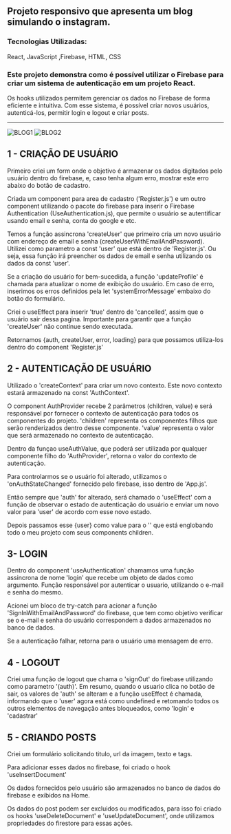 ## Projeto responsivo que apresenta um blog simulando o instagram.

### Tecnologias Utilizadas:
React, JavaScript ,Firebase, HTML, CSS

### Este projeto demonstra como é possível utilizar o Firebase para criar um sistema de autenticação em um projeto React. 
Os hooks utilizados permitem gerenciar os dados no Firebase de forma eficiente e intuitiva. Com esse sistema, é possível criar novos usuários, autenticá-los, permitir login e logout e criar posts.

____________________________________________

![BLOG1](https://user-images.githubusercontent.com/116767490/233647092-a2877964-bf3a-4db7-b8e0-4a20669e2f6a.png)
![BLOG2](https://user-images.githubusercontent.com/116767490/233647094-ef994070-0e82-48dd-8b08-d281435371db.png)



## 1 - CRIAÇÃO DE USUÁRIO

Primeiro criei um form onde o objetivo é armazenar os dados digitados pelo usuário dentro do firebase, e, caso tenha algum erro, mostrar este erro abaixo do botão de cadastro.

Criada um component para area de cadastro ('Register.js') e um outro component utilizando o pacote do firebase para inserir o Firebase Authentication (UseAuthentication.js), que permite o usuário se autentificar usando email e senha, conta do google e etc.

Temos a função assincrona 'createUser' que primeiro cria um novo usuário com endereço de email e senha (createUserWithEmailAndPassword). Utilizei como parametro a const 'user' que está dentro de 'Register.js'. 
Ou seja, essa função irá preencher os dados de email e senha utilizando os dados da const 'user'.

Se a criação do usuário for bem-sucedida, a função 'updateProfile' é chamada para atualizar o nome de exibição do usuário.
Em caso de erro, inserimos os erros definidos pela let 'systemErrorMessage' embaixo do botão do formulário.

Criei o useEffect para inserir 'true' dentro de 'cancelled', assim que o usuário sair dessa pagina.  Importante para garantir que a função 'createUser' não continue sendo executada.

Retornamos {auth, createUser, error, loading} para que possamos utiliza-los dentro do component 'Register.js'


## 2 - AUTENTICAÇÃO DE USUÁRIO 

Utilizado o 'createContext' para criar um novo contexto. Este novo contexto estará armazenado na const 'AuthContext'.

O component AuthProvider recebe 2 parâmetros (children, value) e será responsável por fornecer o contexto de autenticação para todos os componentes do projeto.
'children' representa os componentes filhos que serão renderizados dentro desse componente.
'value' representa o valor que será armazenado no contexto de autenticação.

Dentro da funçao useAuthValue, que poderá ser utilizada por qualquer componente filho do 'AuthProvider', retorna o valor do contexto de autenticação.

Para controlarmos se o usuário foi alterado, utilizamos o 'onAuthStateChanged' fornecido pelo firebase, isso dentro de 'App.js'.

Então sempre que 'auth' for alterado, será chamado o 'useEffect' com a função de observar o estado de autenticação do usuário e enviar um novo valor para 'user' de acordo com esse novo estado.

Depois passamos esse {user} como value para o '<AuthProvider>' que está englobando todo o meu projeto com seus components children.


## 3- LOGIN

Dentro do component 'useAuthentication' chamamos uma função assincrona de nome 'login' que recebe um objeto de dados como argumento.
Função responsável por autenticar o usuario, utilizando o e-mail e  senha do mesmo.

Acionei um bloco de try-catch para acionar a função 'SignInWithEmailAndPassword' do firebase, que tem como objetivo verificar se o e-mail e senha do usuário correspondem a dados armazenados no banco de dados.

Se a autenticação falhar, retorna para o usuário uma mensagem de erro.


## 4 - LOGOUT

Criei uma função de logout que chama o 'signOut' do firebase utilizando como parametro '(auth)'.
Em resumo, quando o usuario clica no botão de sair, os valores de 'auth' se alteram e a função useEffect é chamada, informando que o 'user' agora está como undefined e retomando todos os outros elementos de navegação antes bloqueados, como 'login' e 'cadastrar'



## 5 - CRIANDO POSTS

Criei um formulário solicitando titulo, url da imagem, texto e tags.

Para adicionar esses dados no firebase, foi criado o hook 'useInsertDocument'

Os dados fornecidos pelo usuário são armazenados no banco de dados do firebase e exibidos na Home.

Os dados do post podem ser excluidos ou modificados, para isso foi criado os hooks 'useDeleteDocument' e 'useUpdateDocument', onde utilizamos propriedades do firestore para essas ações.
